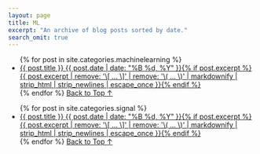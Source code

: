```yaml
---
layout: page
title: ML
excerpt: "An archive of blog posts sorted by date."
search_omit: true
---
```



<ul class="post-list">
{% for post in site.categories.machinelearning %}
  <li><article><a href="{{ site.url }}{{ post.url }}">{{ post.title }} <span class="entry-date"><time datetime="{{ post.date | date_to_xmlschema }}">{{ post.date | date: "%B %d, %Y" }}</time></span>{% if post.excerpt %} <span class="excerpt">{{ post.excerpt | remove: '\[ ... \]' | remove: '\( ... \)' | markdownify | strip_html | strip_newlines | escape_once }}</span>{% endif %}</a></article></li>
{% endfor %}
<a href="#post-title" class="back-to-top">Back to Top ↑</a>
</ul>

<ul class="post-list">
{% for post in site.categories.signal %}
  <li><article><a href="{{ site.url }}{{ post.url }}">{{ post.title }} <span class="entry-date"><time datetime="{{ post.date | date_to_xmlschema }}">{{ post.date | date: "%B %d, %Y" }}</time></span>{% if post.excerpt %} <span class="excerpt">{{ post.excerpt | remove: '\[ ... \]' | remove: '\( ... \)' | markdownify | strip_html | strip_newlines | escape_once }}</span>{% endif %}</a></article></li>
{% endfor %}
<a href="#post-title" class="back-to-top">Back to Top ↑</a>
</ul>
